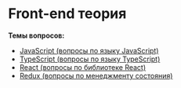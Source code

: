 # Front-end теория
**Темы вопросов:**
- [JavaScript (вопросы по языку JavaScript)](questions/js.md)
- [TypeScript (вопросы по языку TypeScript)](questions/ts.md)
- [React (вопросы по библиотеке React)](questions/react.md)
- [Redux (вопросы по менеджменту состояния)](questions/redux.md)
